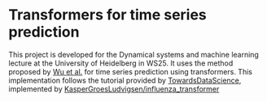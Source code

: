 # Transformers for time series prediction

This project is developed for the Dynamical systems and machine learning lecture at the University of Heidelberg in WS25.
It uses the method proposed by [Wu et al.](https://arxiv.org/abs/2001.08317) for time series prediction using transformers.
This implementation follows the tutorial provided by [TowardsDataScience](https://towardsdatascience.com/how-to-make-a-pytorch-transformer-for-time-series-forecasting-69e073d4061e), implemented by
[KasperGroesLudvigsen/influenza_transformer](https://github.com/KasperGroesLudvigsen/influenza_transformer) 
